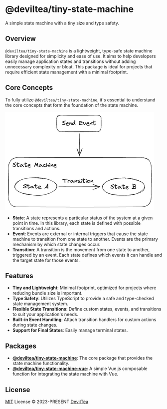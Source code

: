 # @deviltea/tiny-state-machine

A simple state machine with a tiny size and type safety.

## Overview

`@deviltea/tiny-state-machine` is a lightweight, type-safe state machine library designed for simplicity and ease of use. It aims to help developers easily manage application states and transitions without adding unnecessary complexity or bloat. This package is ideal for projects that require efficient state management with a minimal footprint.

## Core Concepts

To fully utilize `@deviltea/tiny-state-machine`, it's essential to understand the core concepts that form the foundation of the state machine.

![Finite State Maching Model](./assets/fsm.png)

- **State**: A state represents a particular status of the system at a given point in time. In this library, each state is defined with possible transitions and actions.
- **Event**: Events are external or internal triggers that cause the state machine to transition from one state to another. Events are the primary mechanism by which state changes occur.
- **Transition**: A transition is the movement from one state to another, triggered by an event. Each state defines which events it can handle and the target state for those events.

## Features

- **Tiny and Lightweight**: Minimal footprint, optimized for projects where reducing bundle size is important.
- **Type Safety**: Utilizes TypeScript to provide a safe and type-checked state management system.
- **Flexible State Transitions**: Define custom states, events, and transitions to suit your application's needs.
- **Built-in Event Handling**: Attach transition handlers for custom actions during state changes.
- **Support for Final States**: Easily manage terminal states.

## Packages
- [**@deviltea/tiny-state-machine**](./packages/core): The core package that provides the state machine functionality.
- [**@deviltea/tiny-state-machine-vue**](./packages/vue): A simple Vue.js composable function for integrating the state machine with Vue.

## License

[MIT](./LICENSE) License © 2023-PRESENT [DevilTea](https://github.com/DevilTea)
